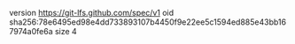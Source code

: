 version https://git-lfs.github.com/spec/v1
oid sha256:78e6495ed98e4dd733893107b4450f9e22ee5c1594ed885e43bb167974a0fe6a
size 4
